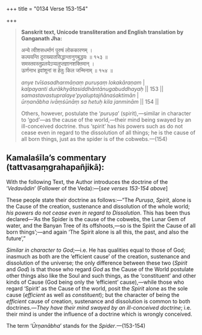 +++
title = "0134 Verse 153-154"

+++
> **Sanskrit text, Unicode transliteration and English translation by Ganganath Jha:** 
>
> अन्ये त्वीशसधर्माणं पुरुषं लोककारणम् ।  
> कल्पयन्ति दुराख्यातसिद्धान्तानुगबुद्धयः ॥ १५३ ॥  
> समस्तवस्तुप्रलयेऽप्यलुप्तज्ञानशक्तिमान् ।  
> ऊर्णनाभ इवांशूनां स हेतुः किल जन्मिनाम् ॥ १५४ ॥ 
>
> *anye tvīśasadharmāṇaṃ puruṣaṃ lokakāraṇam* \|  
> *kalpayanti durākhyātasiddhāntānugabuddhayaḥ* \|\| 153 \|\|  
> *samastavastupralaye'pyaluptajñānaśaktimān* \|  
> *ūrṇanābha ivāṃśūnāṃ sa hetuḥ kila janminām* \|\| 154 \|\| 
>
> Others, however, postulate the ‘*puruṣa*’ (spirit),—similar in character to ‘god’—as the cause of the world,—their mind being swayed by an ill-conceived doctrine. thus ‘spirit’ has his powers such as do not cease even in regard to the dissolution of all things; he is the cause of all born things, just as the spider is of the cobwebs.—(154)



## Kamalaśīla’s commentary (tattvasaṃgrahapañjikā):

With the following Text, the Author introduces the doctrine of the ‘*Vedavādin*’ (Follower of the Veda):—[*see verses 153-154 above*]

These people state their doctrine as follows:—“The *Puruṣa*, *Spirit*, alone is the Cause of the creation, sustenance and dissolution of the whole world; *his powers do not cease even in regard to Dissolution*. This has been thus declared—‘As the Spider is the cause of the cobwebs, the Lunar Gem of water, and the Banyan Tree of its offshoots,—so is the Spirit the Cause of all born things’;—and again ‘The Spirit alone is all this, the past, and also the future’,”

*Similar in character to God*;—i.e. He has qualities equal to those of God; inasmuch as both are the ‘efficient cause’ of the creation, sustenance and dissolution of the universe; the only difference between these two (*Spirit* and *God*) is that those who regard *God* as the Cause of the World postulate other things also like the Soul and such things, as the ‘constituent’ and other kinds of Cause (God being only the ‘efficient’ cause),—while those who regard ‘Spirit’ as the Cause of the world, posit the *Spirit* alone as the sole cause (*efficient* as well as *constituent*); but the character of being the *efficient* cause of creation, sustenance and dissolution is common to both doctrines.—*They have their mind swayed by an ill-conceived doctrine*; i.e. their mind is under the influence of a doctrine which is wrongly conceived.

The term ‘*Ūrṇanābha*’ stands for the *Spider*.—(153-154)


